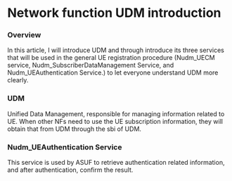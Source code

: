 # Network function UDM introduction
### Overview
In this article, I will introduce UDM and through introduce its three services that will be used in the general UE registration procedure (Nudm_UECM service, Nudm_SubscriberDataManagement Service, and Nudm_UEAuthentication Service.) to let everyone understand UDM more clearly.

### UDM
Unified Data Management, responsible for managing information related to UE. When other NFs need to use the UE subscription information, they will obtain that from UDM through the sbi of UDM.

### Nudm_UEAuthentication Service
This service is used by ASUF to retrieve authentication related information, and after authentication, confirm the result.

